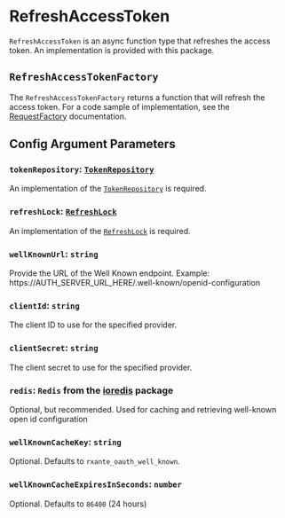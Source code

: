 # RefreshAccessToken

[TokenRepository]: token-repository.md
[RefreshLock]: refresh-lock.md
[ioredis]: https://github.com/redis/ioredis

`RefreshAccessToken` is an async function type that refreshes the access token. An implementation is provided with this package.

## `RefreshAccessTokenFactory`

The `RefreshAccessTokenFactory` returns a function that will refresh the access token. For a code sample of implementation, see the [RequestFactory](request-factory.md) documentation.

## Config Argument Parameters

### `tokenRepository`: [`TokenRepository`][TokenRepository]

An implementation of the [`TokenRepository`][TokenRepository] is required.

### `refreshLock`: [`RefreshLock`][RefreshLock]

An implementation of the [`RefreshLock`][RefreshLock] is required.

### `wellKnownUrl`: `string`

Provide the URL of the Well Known endpoint. Example: https://AUTH_SERVER_URL_HERE/.well-known/openid-configuration

### `clientId`: `string`

The client ID to use for the specified provider.

### `clientSecret`: `string`

The client secret to use for the specified provider.

### `redis`: `Redis` from the [ioredis][ioredis] package

Optional, but recommended. Used for caching and retrieving well-known open id configuration

### `wellKnownCacheKey`: `string`

Optional. Defaults to `rxante_oauth_well_known`.

### `wellKnownCacheExpiresInSeconds`: `number`

Optional. Defaults to `86400` (24 hours)
